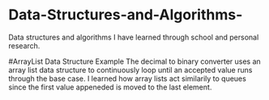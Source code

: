 # Data-Structures-and-Algorithms-
Data structures and algorithms I have learned through school and personal research. 

#ArrayList Data Structure Example
The decimal to binary converter uses an array list data structure to continuously loop until an accepted value runs through the base case. I learned how array lists act similarily to queues since the first value appeneded is moved to the last element.



